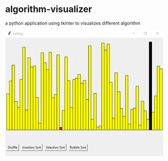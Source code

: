 # algorithm-visualizer
a python application using tkinter to visualizes different algorithm

![](screenshot.gif)
